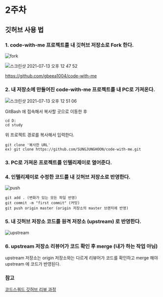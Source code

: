 # 2주차
<a id="githubGuide"></a>
## 깃허브 사용 법

### 1. code-with-me 프로젝트를 내 깃허브 저장소로 Fork 한다.
![fork](https://user-images.githubusercontent.com/33652399/125388992-79753700-e3db-11eb-8c77-0a8b3bd97b59.jpg)

![스크린샷 2021-07-13 오후 12 47 52](https://user-images.githubusercontent.com/33652399/125387361-b8ee5400-e3d8-11eb-99a6-c10e760869d7.png)

https://github.com/gbeea1004/code-with-me

### 2. 내 저장소에 만들어진 code-with-me 프로젝트를 내 PC로 가져온다.
![스크린샷 2021-07-13 오후 12 51 06](https://user-images.githubusercontent.com/33652399/125387532-0bc80b80-e3d9-11eb-851c-d015d73ddd8f.png)

GitBash 에 접속해서 복사할 곳으로 이동한 후
```
cd D:
cd study
```
위 프로젝트 경로를 복사해서 입력한다.
```
git clone '복사한 URL'
ex) git clone https://github.com/SUNGJUNGHOON/code-with-me.git
```

### 3. PC로 가져온 프로젝트를 인텔리제이로 열어준다.

### 4. 인텔리제이로 수정한 코드를 내 깃허브 저장소로 반영한다.
![push](https://user-images.githubusercontent.com/33652399/125389800-bdb50700-e3dc-11eb-8d96-bde874d796a5.jpg)

```
git add . (변화가 있는 모든 파일 반영)
git commit -m "first commit" (커밋)
git push origin master (origin 저장소의 master 브랜치에 반영)
```

### 5. 내 깃허브 저장소 코드를 원격 저장소 (upstream) 로 반영한다.
![upstream](https://user-images.githubusercontent.com/33652399/125390875-80ea0f80-e3de-11eb-8541-f5c27652adb2.jpg)

### 6. upstream 저장소 리뷰어가 코드 확인 후 merge (내가 하는 작업 아님)
upstream 저장소는 origin 저장소와는 다르게 리뷰어가 코드를 확인하고 merge 해야 upstream 에 코드가 반영된다.

### 참고
[코드스쿼드 깃허브 리뷰 과정](https://github.com/code-squad/codesquad-docs/blob/master/codereview/README.md)
